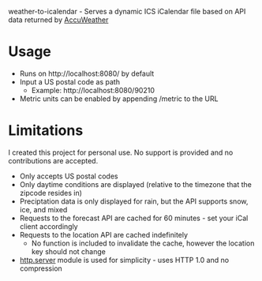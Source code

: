 weather-to-icalendar - Serves a dynamic ICS iCalendar file based on API data returned by [AccuWeather](https://developer.accuweather.com/)

# Usage
* Runs on http://localhost:8080/ by default
* Input a US postal code as path
  * Example: http://localhost:8080/90210
* Metric units can be enabled by appending /metric to the URL

# Limitations
I created this project for personal use. No support is provided and no contributions are accepted.

* Only accepts US postal codes
* Only daytime conditions are displayed (relative to the timezone that the zipcode resides in)
* Preciptation data is only displayed for rain, but the API supports snow, ice, and mixed
* Requests to the forecast API are cached for 60 minutes - set your iCal client accordingly
* Requests to the location API are cached indefinitely
  * No function is included to invalidate the cache, however the location key should not change
* [http.server](https://docs.python.org/3/library/http.server.html) module is used for simplicity - uses HTTP 1.0 and no compression